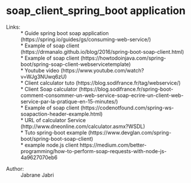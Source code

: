# soap_client_spring_boot application

<dl>
<dt>Links:</dt>
<dd>*  Guide spring boot soap application (https://spring.io/guides/gs/consuming-web-service/)</dd>
<dd>* Example of soap client (https://drmanalo.github.io/blog/2016/spring-boot-soap-client.html)</dd>
<dd>* Example of soap client (https://howtodoinjava.com/spring-boot/spring-soap-client-webservicetemplate)</dd>
<dd>* Youtube video (https://www.youtube.com/watch?v=WJg3NUwq6zU)</dd>
<dd>* Client calculator tuto (https://blog.sodifrance.fr/tag/webservice/)</dd>
<dd>* Client Soap calculator (https://blog.sodifrance.fr/spring-boot-comment-consommer-un-web-service-soap-ecrire-un-client-web-service-par-la-pratique-en-15-minutes/)</dd>
<dd>* Example of soap client (https://codenotfound.com/spring-ws-soapaction-header-example.html)</dd>
<dd>* URL of calculator Service (http://www.dneonline.com/calculator.asmx?WSDL)</dd>
<dd>* Tuto spring-boot example (https://www.devglan.com/spring-boot/spring-boot-soap-client)</dd>
<dd>* example node.js client  https://medium.com/better-programming/how-to-perform-soap-requests-with-node-js-4a9627070eb6</dd>
</dl>


<dl>
  <dt>Author:</dt>
  <dd>Jabrane Jabri</dd>
</dl>
